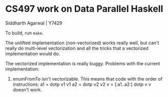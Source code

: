 CS497 work on Data Parallel Haskell
===================================
Siddharth Agarwal | Y7429

To build, run `make`.

The unlifted implementation (non-vectorized) works really well, but can't really
do multi-level vectorization and all the tricks that a vectorized implementation
would do.

The vectorized implementation is really buggy. Problems with the current
implementation:

1. enumFromTo isn't vectorizable. This means that code with the order of
instructions:
    a1 = dotp v1 v1
    a2 = dotp v2 v2
    v = [:a1..a2:]
    dotp v v
doesn't work.
